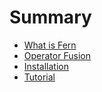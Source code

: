 # Summary

- [What is Fern](./what_is_fern.md)
- [Operator Fusion](./fusion.md)
- [Installation](./install.md)
- [Tutorial](./tutorial/overview.md)
